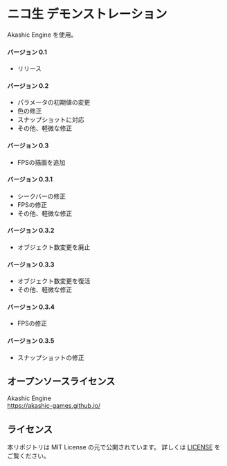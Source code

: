 # ニコ生 デモンストレーション
  Akashic Engine を使用。  
#### バージョン 0.1  
  - リリース
#### バージョン 0.2 
  - パラメータの初期値の変更
  - 色の修正
  - スナップショットに対応
  - その他、軽微な修正
#### バージョン 0.3
  - FPSの描画を追加
#### バージョン 0.3.1
  - シークバーの修正
  - FPSの修正
  - その他、軽微な修正
#### バージョン 0.3.2
  - オブジェクト数変更を廃止
#### バージョン 0.3.3
  - オブジェクト数変更を復活
  - その他、軽微な修正
#### バージョン 0.3.4
  - FPSの修正
#### バージョン 0.3.5
  - スナップショットの修正
## オープンソースライセンス
 Akashic Engine  
 https://akashic-games.github.io/  
## ライセンス
 本リポジトリは MIT License の元で公開されています。 詳しくは [LICENSE](/LICENSE) をご覧ください。